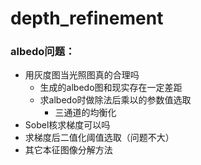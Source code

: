 # depth_refinement

### albedo问题：
- 用灰度图当光照图真的合理吗
  - 生成的albedo图和现实存在一定差距 
  - 求albedo时做除法后乘以的参数值选取
    - 三通道的均衡化
- Sobel核求梯度可以吗
- 求梯度后二值化阈值选取（问题不大）
- 其它本征图像分解方法

